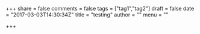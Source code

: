 +++
share = false
comments = false
tags = ["tag1","tag2"]
draft = false
date = "2017-03-03T14:30:34Z"
title = "testing"
author = ""
menu = ""

+++

